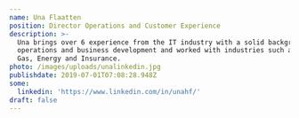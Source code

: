 ```yaml
---
name: Una Flaatten
position: Director Operations and Customer Experience
description: >-
  Una brings over 6 experience from the IT industry with a solid background in
  operations and business development and worked with industries such as Oil &
  Gas, Energy and Insurance.
photo: /images/uploads/unalinkedin.jpg
publishdate: 2019-07-01T07:08:28.948Z
some:
  linkedin: 'https://www.linkedin.com/in/unahf/'
draft: false
---
```


